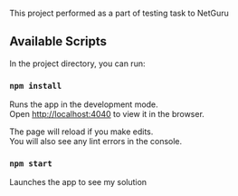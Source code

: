This project performed as a part of testing task to NetGuru

## Available Scripts

In the project directory, you can run:

### `npm install`

Runs the app in the development mode.<br>
Open [http://localhost:4040](http://localhost:4040) to view it in the browser.

The page will reload if you make edits.<br>
You will also see any lint errors in the console.

### `npm start`

Launches the app to see my solution

